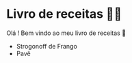 # **Livro de receitas :man_cook:**

Olá ! Bem vindo ao meu livro de receitas :clap:

- Strogonoff de Frango
- Pavê
